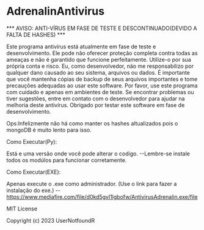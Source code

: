 # AdrenalinAntivirus
*** AVISO: ANTI-VÍRUS EM FASE DE TESTE E DESCONTINUADO(DEVIDO A FALTA DE HASHES) ***

Este programa antivírus está atualmente em fase de teste e desenvolvimento.
Ele pode não oferecer proteção completa contra todas as ameaças e não é garantido que funcione perfeitamente. Utilize-o por sua própria conta e risco.
Eu, como desenvolvedor, não me responsabilizo por qualquer dano causado ao seu sistema, arquivos ou dados.
É importante que você mantenha cópias de backup de seus arquivos importantes e tome precauções adequadas ao usar este software.
Por favor, use este programa com cuidado e apenas em ambientes de teste.
Se encontrar problemas ou tiver sugestões, entre em contato com o desenvolvedor para ajudar na melhoria deste antivírus.
Obrigado por testar este software em fase de desenvolvimento.

Ops:Infelizmente não há como manter os hashes altualizados pois o mongoDB é muito lento para isso.

Como Executar(Py):

Está e uma versão onde você pode alterar o codigo. 
--Lembre-se instale todos os modúlos para funcionar corretamente.

Como Executar(EXE):

Apenas execute o .exe como administrador. (Use o link para fazer a instalação do exe.)
--https://www.mediafire.com/file/d0kd5gvl1lgbofw/AntivirusAdrenalin.exe/file

MIT License

Copyright (c) 2023 UserNotfoundR
